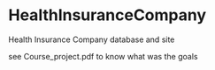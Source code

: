 # HealthInsuranceCompany
Health Insurance Company database and site

see Course_project.pdf to know what was the goals
